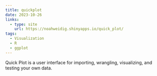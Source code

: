 ```yaml
---
title: quickplot
date: 2023-10-26
links:
  - type: site
    url: https://noahweidig.shinyapps.io/quick_plot/
tags:
  - Visualization
  - R
  - ggplot
---
```


Quick Plot is a user interface for importing, wrangling, visualizing, and testing your own data.

<!--more-->
